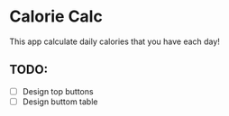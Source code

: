 # Calorie Calc

This app calculate daily calories that you have each day!

## TODO:

-   [ ] Design top buttons
-   [ ] Design buttom table
